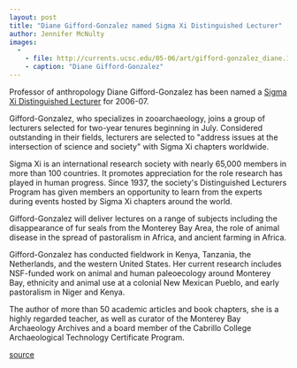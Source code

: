 ```yaml
---
layout: post
title: "Diane Gifford-Gonzalez named Sigma Xi Distinguished Lecturer"
author: Jennifer McNulty
images:
  -
    - file: http://currents.ucsc.edu/05-06/art/gifford-gonzalez_diane.130.jpg
    - caption: "Diane Gifford-Gonzalez"
---
```


Professor of anthropology Diane Gifford-Gonzalez has been named a [Sigma Xi Distinguished Lecturer][1] for 2006-07.

Gifford-Gonzalez, who specializes in zooarchaeology, joins a group of lecturers selected for two-year tenures beginning in July. Considered outstanding in their fields, lecturers are selected to "address issues at the intersection of science and society" with Sigma Xi chapters worldwide.

Sigma Xi is an international research society with nearly 65,000 members in more than 100 countries. It promotes appreciation for the role research has played in human progress. Since 1937, the society's Distinguished Lecturers Program has given members an opportunity to learn from the experts during events hosted by Sigma Xi chapters around the world.

Gifford-Gonzalez will deliver lectures on a range of subjects including the disappearance of fur seals from the Monterey Bay Area, the role of animal disease in the spread of pastoralism in Africa, and ancient farming in Africa.

Gifford-Gonzalez has conducted fieldwork in Kenya, Tanzania, the Netherlands, and the western United States. Her current research includes NSF-funded work on animal and human paleoecology around Monterey Bay, ethnicity and animal use at a colonial New Mexican Pueblo, and early pastoralism in Niger and Kenya.

The author of more than 50 academic articles and book chapters, she is a highly regarded teacher, as well as curator of the Monterey Bay Archaeology Archives and a board member of the Cabrillo College Archaeological Technology Certificate Program.

[1]: http://www.sigmaxi.org/programs/lectureships/0607.shtml

[source](http://www1.ucsc.edu/currents/05-06/01-16/gifford-gonzalez.asp "Permalink to gifford-gonzalez")
